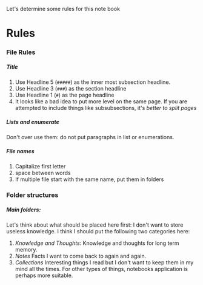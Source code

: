 Let's determine some rules for this note book
# Rules
### File Rules
##### Title
1. Use Headline 5 (`#####`) as the inner most subsection headline.
2. Use Headline 3 (`###`) as the section headline
3. Use Headline 1 (`#`) as the page headline
4. It looks like a bad idea to put more level on the same page. If you are attempted to include things like subsubsections, it's *better to split pages*

##### Lists and enumerate
Don't over use them: do not put paragraphs in list or enumerations. 

##### File names
1. Capitalize first letter
2. space between words
3. If multiple file start with the same name, put them in folders

### Folder structures
##### Main folders:
Let's think about what should be placed here first: I don't want to store useless knowledge. I think I should put the following two categories here:
1. *Knowledge and Thoughts*: Knowledge and thoughts for long term memory.
2. *Notes* Facts I want to come back to again and again.
3. *Collections* Interesting things I read but I don't want to keep them in my mind all the times.
For other types of things, notebooks application is perhaps more suitable.

